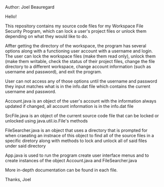 Author: Joel Beauregard

Hello!

This repository contains my source code files for my Workspace File Security Program, which can lock a user's project files or unlock them depending on what they would like to do.

Affter getting the directory of the workspace, the program has several options along with a functioning user account with a username and login. The user can lock the workspace files (make them read only), unlock them (make them writable, check the status of their project files, change the file directory to a different workspace, change account information (such as username and password), and exit the program.

User can not access any of those options until the username and password they input matches what is in the info.dat file which contains the current username and password. 

Account.java is an object of the user's account with the information always updated if changed, all account information is in the info.dat file

SrcFile.java is an object of the current source code file that can be locked or unlocked using java.util.io.File's methods

FileSearcher.java is an object that uses a directory that is prompted for when craeating an instnace of this object to find all of the source files in a specific diretory along with methods to lock and unlock all of said files under said directory

App.java is used to run the program create user interface menus and to create instances of the object Account.java and FileSearcher.java 

More in-depth documentation can be found in each file.

Thanks,
Joel
